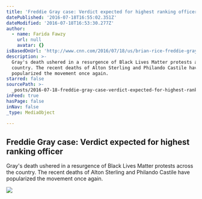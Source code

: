 ```yaml
---
title: 'Freddie Gray case: Verdict expected for highest ranking officer'
datePublished: '2016-07-18T16:55:02.351Z'
dateModified: '2016-07-18T16:53:30.277Z'
author:
  - name: Farida Fawzy
    url: null
    avatar: {}
isBasedOnUrl: 'http://www.cnn.com/2016/07/18/us/brian-rice-freddie-gray-verdict/index.html'
description: >-
  Gray's death ushered in a resurgence of Black Lives Matter protests across the
  country. The recent deaths of Alton Sterling and Philando Castile have
  popularized the movement once again.
starred: false
sourcePath: >-
  _posts/2016-07-18-freddie-gray-case-verdict-expected-for-highest-ranking-offi.md
inFeed: true
hasPage: false
inNav: false
_type: MediaObject

---
```

<article style=""><h1>Freddie Gray case: Verdict expected for highest ranking officer</h1><p>Gray's death ushered in a resurgence of Black Lives Matter protests across the country. The recent deaths of Alton Sterling and Philando Castile have popularized the movement once again.</p><img src="http://i2.cdn.turner.com/cnnnext/dam/assets/150501195033-06-baltimore-officers-charged-alicia-white-super-169.jpg" /></article>